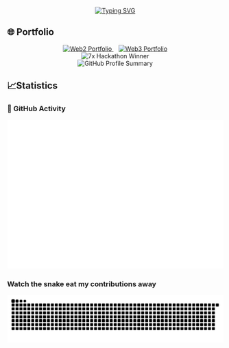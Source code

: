 <p align="center">
<a href="https://git.io/typing-svg"><img src="https://readme-typing-svg.herokuapp.com?font=Fira+Code&duration=5001&pause=1000&color=1AA5F7&center=true&vCenter=true&multiline=true&width=435&lines=Build+and+build+hard!" alt="Typing SVG" /></a>
</p>

## 🌐 Portfolio
<div align="center">
  <a href="https://aviral.software" target="_blank">
    <img src="https://img.shields.io/badge/Web2_Portfolio-1AA5F7?style=for-the-badge&logo=react&logoColor=white" alt="Web2 Portfolio"/>
  </a>
  <span>&nbsp;&nbsp;</span>
  <a href="https://web3.aviral.software" target="_blank">
    <img src="https://img.shields.io/badge/Web3_Portfolio-FF6B35?style=for-the-badge&logo=ethereum&logoColor=white" alt="Web3 Portfolio"/>
  </a>
</div>
<div align="center">
  <img src="https://img.shields.io/badge/7x_Hackathon_Winner-FFD700?style=for-the-badge&logo=trophy&logoColor=black" alt="7x Hackathon Winner"/>
</div>

<div align="center">
<img src="https://github-profile-summary-cards.vercel.app/api/cards/profile-details?username=AnonO6&theme=tokyonight" alt="GitHub Profile Summary"/>
</div>

## 📈Statistics
### 🌇 GitHub Activity
<div align=center><img src="./metrics.plugin.isocalendar.fullyear.svg"></div>

### Watch the snake eat my contributions away
<div align=center><img src="https://github.com/AnonO6/AnonO6/blob/output/github-contribution-grid-snake.svg"></div>


